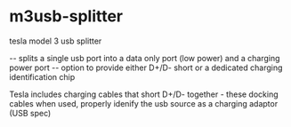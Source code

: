 # m3usb-splitter

tesla model 3 usb splitter

 -- splits a single usb port into a data only port (low power) and a charging power port
 -- option to provide either D+/D- short or a dedicated charging identification chip
 
 
 Tesla includes charging cables that short D+/D- together - these docking cables when used, properly idenify the usb source as a charging adaptor (USB spec)
 
 

